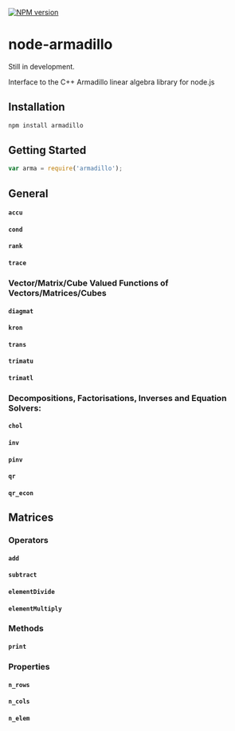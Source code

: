 [![NPM version](https://badge.fury.io/js/armadillo.svg)](http://badge.fury.io/js/armadillo)

node-armadillo
===========

Still in development.

Interface to the C++ Armadillo linear algebra library for node.js

## Installation

```bash
npm install armadillo
```

## Getting Started
```javascript		
var arma = require('armadillo');
```

## General

#### `accu`

#### `cond`

#### `rank`

#### `trace`

### Vector/Matrix/Cube Valued Functions of Vectors/Matrices/Cubes

#### `diagmat`

#### `kron`

#### `trans`

#### `trimatu`

#### `trimatl`

### Decompositions, Factorisations, Inverses and Equation Solvers:

#### `chol`

#### `inv`

#### `pinv`

#### `qr`

#### `qr_econ`

## Matrices

### Operators

#### `add`

#### `subtract`

#### `elementDivide`

#### `elementMultiply`

### Methods

#### `print`

### Properties

#### `n_rows`

#### `n_cols`

#### `n_elem`